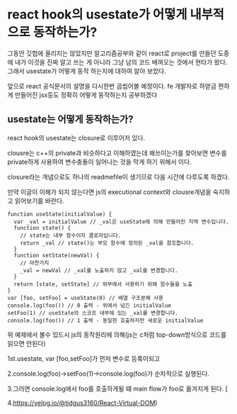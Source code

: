 


 # react hook의 usestate가 어떻게 내부적으로 동작하는가?



그동안 깃헙에 올리지는 않았지만 알고리즘공부와 같이 react로  project를 만들던 도중에 내가 이것을 진짜 알고 쓰는 게 아니라 그냥 남의 코드 배껴오는 것에서  현타가 왔다. 그래서 usestate가 어떻게 동작 하는지에 대하여 알아 보았다.





앞으로 react 공식문서의 설명을 다시한번 곱씹어볼 예정이다. fe 개발자로 하엳금 편하게 만들어진 jsx등도 정확히 어떻게 동작하는지 공부하겠다


## usestate는 어떻게 동작하는가?

react hook의 usestate는 closure로 이루어저 있다. 

clousre는 c++의 private과 비슷하다고 이해하였는데 왜쓰이는가를 찾아보면 변수를 private하게 사용하여 변수충돌이 일어나는 것을 막게 하기 위해서 이다.

closure라는 개념으로도 하나의 readmefile이 생기므로 다음 시간에 다루도록 하겠다.

만약 이글이 이해가 되지 않는다면 js의 executional context와 clousre개념을 숙지하고 읽어보기를 바란다.
 
```
function useState(initialValue) {
  var _val = initialValue // _val은 useState에 의해 만들어진 지역 변수입니다.
  function state() {
    // state는 내부 함수이자 클로저입니다.
    return _val // state()는 부모 함수에 정의된 _val을 참조합니다.
  }
  function setState(newVal) {
    // 마찬가지
    _val = newVal // _val를 노출하지 않고 _val를 변경합니다.
  }
  return [state, setState] // 외부에서 사용하기 위해 함수들을 노출
}
var [foo, setFoo] = useState(0) // 배열 구조분해 사용
console.log(foo()) // 0 출력 - 위에서 넘긴 initialValue
setFoo(1) // useState의 스코프 내부에 있는 _val를 변경합니다.
console.log(foo()) // 1 출력 - 동일한 호출하지만 새로운 initialValue

```
위 예제에서 볼수 있드시 js의 동작원리에 의해(js는 c처럼 top-down방식으로 코드를 읽으면 안된다) 

1st.usestate, var [foo,setFoo]가 먼저 변수로 등록이되고 

2.console.log(foo)->setFoo(1)->console.log(foo)가 순차적으로 실행된다.

3.그러면 console.log에서 foo를 호출하게될 떄 main flow가 foo로 옮겨지게 된다.
[

4.https://velog.io/@tjdgus3160/React-Virtual-DOM)
